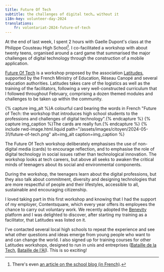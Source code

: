 ```yaml
---
title: Future Of Tech
subtitle: the challenges of digital tech… without it
i18n-key: volunteer-day-2024
translations:
    fr: volontariat-2024-future-of-tech
---
```


At the end of last week, I spent 2 hours with Gaelle Dupont's class at the Philippe Cousteau High School[^blog]. I co-facilitated a workshop with about twenty teens, organised around a card game that summarised the major challenges of digital technology through the construction of a mobile application.

[^blog]: There's even [an article on the school blog (in French)](https://blogpeda.ac-bordeaux.fr/lyceesphilippecousteau/2024/05/24/atelier-future-of-tech/).

[Future Of Tech](https://www.futureoftech.fr/) is a workshop proposed by the association [Latitudes](https://www.latitudes.cc/), supported by the French Ministry of Education, Réseau Canopé and several education authorities. Latitudes takes care of the logistics as well as the training of the facilitators, following a very well-constructed curriculum that I followed throughout February, comprising a dozen themed modules and challenges to be taken up within the community.

{% capture img_alt %}A colourful card bearing the words in French "Future of Tech: the workshop that introduces high school students to the professions and challenges of digital technology".{% endcapture %} {% capture img_caption %}The cards are really fun.{% endcapture %} {% include rwd-image.html.liquid
path="/assets/images/citoyen/2024-05-31/future-of-tech.png"
alt=img_alt
caption=img_caption
%}

The Future Of Tech workshop deliberately emphasises the use of non-digital media (cards) to encourage reflection, and to emphasise the role of digital technology in social issues rather than technological innovation. The workshop looks at tech careers, but above all seeks to awaken the critical minds of teenagers about its social and environmental components.

During the workshop, the teenagers learn about the digital professions, but they also talk about commitment, diversity and designing technologies that are more respectful of people and their lifestyles, accessible to all, sustainable and encouraging citizenship.

I loved taking part in this first workshop and knowing that I had the support of my employer, Contentsquare, which every year offers its employees the chance to carry out voluntary work. We recently adopted the [Benevity](https://benevity.com/) platform and I was delighted to discover, after starting my training as a facilitator, that Latitudes was listed on it.

I've contacted several local high schools to repeat the experience and see what other questions and ideas emerge from young people who want to and can change the world. I also signed up for training courses for other Latitudes workshops, designed to run in unis and entreprises ([Bataille de la Tech](https://www.batailledelatech.org/), [Bataille de l'AI](https://www.batailledelia.org/)). This is so exciting!

